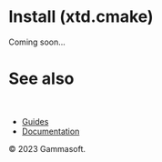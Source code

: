 # Install (xtd.cmake)

Coming soon...

# See also
​
* [Guides](/docs/documentation/Guides)
* [Documentation](/docs/documentation)

© 2023 Gammasoft.

[//]: # (https://learn.microsoft.com/en-us/dotnet/desktop/winforms/controls/how-to-set-the-tab-order?view=netdesktop-6.0)
